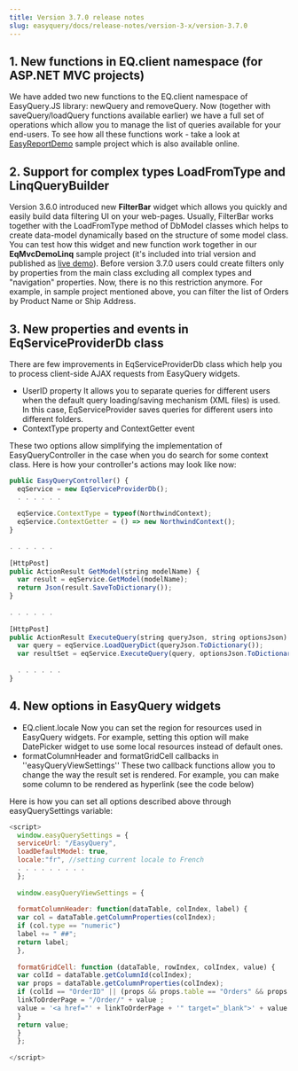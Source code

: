 ```yaml
---
title: Version 3.7.0 release notes
slug: easyquery/docs/release-notes/version-3-x/version-3.7.0
---
```



## 1. New functions in EQ.client namespace (for ASP.NET MVC projects)

We have added two new functions to the EQ.client namespace of EasyQuery.JS library: newQuery and removeQuery. Now (together with saveQuery/loadQuery functions available earlier) we have a full set of operations which allow you to manage the list of queries available for your end-users.
To see how all these functions work - take a look at [EasyReportDemo](http://demo.easyquerybuilder.com/adhoc-reporting) sample project which is also available online.

## 2. Support for complex types LoadFromType and LinqQueryBuilder

Version 3.6.0 introduced new **FilterBar** widget which allows you quickly and easily build data filtering UI on your web-pages. Usually, FilterBar works together with the LoadFromType method of DbModel classes which helps to create data-model dynamically based on the structure of some model class.
You can test how this widget and new function work together in our **EqMvcDemoLinq** sample project (it's included into trial version and published as [live demo](http://demo.easyquerybuilder.com/data-filtering/)).
Before version 3.7.0 users could create filters only by properties from the main class excluding all complex types and "navigation" properties. Now, there is no this restriction anymore. For example, in sample project mentioned above, you can filter the list of Orders by Product Name or Ship Address.

## 3. New properties and events in EqServiceProviderDb class

There are few improvements in EqServiceProviderDb class which help you to process client-side AJAX requests from EasyQuery widgets.

  - UserID property
  It allows you to separate queries for different users when the default query loading/saving mechanism (XML files) is used. In this case, EqServiceProvider saves queries for different users into different folders.
  - ContextType property and ContextGetter event
  
These two options allow simplifying the implementation of EasyQueryController in the case when you do search for some context class. Here is how your controller's actions may look like now: 

```js
public EasyQueryController() {
  eqService = new EqServiceProviderDb();
  . . . . . .
 
  eqService.ContextType = typeof(NorthwindContext);
  eqService.ContextGetter = () => new NorthwindContext();
}
 
. . . . . .
 
[HttpPost]
public ActionResult GetModel(string modelName) {
  var result = eqService.GetModel(modelName);
  return Json(result.SaveToDictionary());
}
 
. . . . . .
 
[HttpPost]
public ActionResult ExecuteQuery(string queryJson, string optionsJson) {
  var query = eqService.LoadQueryDict(queryJson.ToDictionary());
  var resultSet = eqService.ExecuteQuery(query, optionsJson.ToDictionary());
 
  . . . . . .
}
```
## 4. New options in EasyQuery widgets

  - EQ.client.locale
  Now you can set the region for resources used in EasyQuery widgets. For example, setting this option will make DatePicker widget to use some local resources instead of default ones.
  - formatColumnHeader and formatGridCell callbacks in ''easyQueryViewSettings''
  These two callback functions allow you to change the way the result set is rendered. For example, you can make some column to be rendered as hyperlink (see the code below)

Here is how you can set all options described above through easyQuerySettings variable: 

```js
<script> 
  window.easyQuerySettings = {
  serviceUrl: "/EasyQuery",
  loadDefaultModel: true,
  locale:"fr", //setting current locale to French
  . . . . . . . . .
  };
 
  window.easyQueryViewSettings = {
  
  formatColumnHeader: function(dataTable, colIndex, label) {
  var col = dataTable.getColumnProperties(colIndex);
  if (col.type == "numeric")
  label += " ##";
  return label;
  },
 
  formatGridCell: function (dataTable, rowIndex, colIndex, value) {
  var colId = dataTable.getColumnId(colIndex);
  var props = dataTable.getColumnProperties(colIndex);
  if (colId == "OrderID" || (props && props.table == "Orders" && props.field == "OrderID")) {
  linkToOrderPage = "/Order/" + value ;
  value = '<a href="' + linkToOrderPage + '" target="_blank">' + value + '</a>';
  }
  return value;
  }
  };
 
</script> 
```